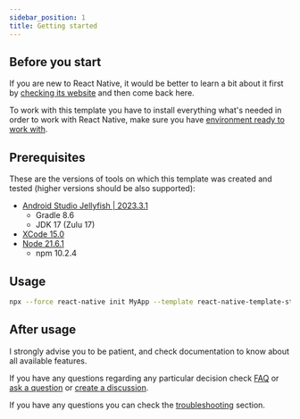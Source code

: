 ```yaml
---
sidebar_position: 1
title: Getting started
---
```

## Before you start

If you are new to React Native, it would be better to learn a bit about it first by
[checking its website](https://reactnative.dev/docs/getting-started) and then come back here.

To work with this template you have to install everything what's needed in order to work with React Native,
make sure you have [environment ready to work with](https://reactnative.dev/docs/environment-setup).

## Prerequisites

These are the versions of tools on which this template was created and tested (higher versions should be also supported):

- [Android Studio Jellyfish | 2023.3.1](https://developer.android.com/studio)
  - Gradle 8.6
  - JDK 17 (Zulu 17)
- [XCode 15.0](https://apps.apple.com/us/app/xcode/id497799835?mt=12)
- [Node 21.6.1](https://nodejs.org/)
  - npm 10.2.4

## Usage

```sh
npx --force react-native init MyApp --template react-native-template-strong --npm
```

## After usage

I strongly advise you to be patient, and check documentation to know about all available features.

If you have any questions regarding any particular decision check [FAQ](../faq) 
or [ask a question](https://github.com/svbutko/react-native-template-strong/issues/new/choose) 
or [create a discussion](https://github.com/svbutko/react-native-template-strong/discussions).

If you have any questions you can check the [troubleshooting](../troubleshooting) section.

